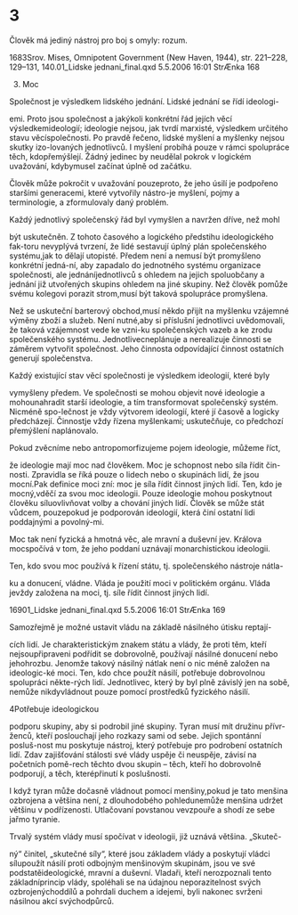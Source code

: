 # 3

Člověk má jediný nástroj pro boj s omyly: rozum.

1683Srov. Mises, Omnipotent Government (New Haven, 1944), str. 221–228, 129–131, 140.01_Lidske jednani_final.qxd 5.5.2006 16:01 StrÆnka 168

3. Moc

Společnost je výsledkem lidského jednání. Lidské jednání se řídí ideologi-

emi. Proto jsou společnost a jakýkoli konkrétní řád jejích věcí výsledkemideologií; ideologie nejsou, jak tvrdí marxisté, výsledkem určitého stavu věcíspolečnosti. Po pravdě řečeno, lidské myšlení a myšlenky nejsou skutky izo-lovaných jednotlivců. I myšlení probíhá pouze v rámci spolupráce těch, kdopřemýšlejí. Žádný jedinec by neudělal pokrok v logickém uvažování, kdybymusel začínat úplně od začátku.

Člověk může pokročit v uvažování pouzeproto, že jeho úsilí je podpořeno staršími generacemi, které vytvořily nástro-je myšlení, pojmy a terminologie, a zformulovaly daný problém.

Každý jednotlivý společenský řád byl vymyšlen a navržen dříve, než mohl

být uskutečněn. Z tohoto časového a logického předstihu ideologického fak-toru nevyplývá tvrzení, že lidé sestavují úplný plán společenského systému,jak to dělají utopisté. Předem není a nemusí být promyšleno konkrétní jedná-ní, aby zapadalo do jednotného systému organizace společnosti, ale jednáníjednotlivců s ohledem na jejich spoluobčany a jednání již utvořených skupins ohledem na jiné skupiny. Než člověk pomůže svému kolegovi porazit strom,musí být taková spolupráce promyšlena.

Než se uskuteční barterový obchod,musí někdo přijít na myšlenku vzájemné výměny zboží a služeb. Není nutné,aby si příslušní jednotlivci uvědomovali, že taková vzájemnost vede ke vzni-ku společenských vazeb a ke zrodu společenského systému. Jednotlivecneplánuje a nerealizuje činnosti se záměrem vytvořit společnost. Jeho činnosta odpovídající činnost ostatních generují společenstva.

Každý existující stav věcí společnosti je výsledkem ideologií, které byly

vymyšleny předem. Ve společnosti se mohou objevit nové ideologie a mohounahradit starší ideologie, a tím transformovat společenský systém. Nicméně spo-lečnost je vždy výtvorem ideologií, které jí časově a logicky předcházejí. Činnostje vždy řízena myšlenkami; uskutečňuje, co předchozí přemýšlení naplánovalo.

Pokud zvěcníme nebo antropomorfizujeme pojem ideologie, můžeme říct,

že ideologie mají moc nad člověkem. Moc je schopnost nebo síla řídit čin-nosti. Zpravidla se říká pouze o lidech nebo o skupinách lidí, že jsou mocní.Pak definice moci zní: moc je síla řídit činnost jiných lidí. Ten, kdo je mocný,vděčí za svou moc ideologii. Pouze ideologie mohou poskytnout člověku síluovlivňovat volby a chování jiných lidí. Člověk se může stát vůdcem, pouzepokud je podporován ideologií, která činí ostatní lidi poddajnými a povolný-mi.

Moc tak není fyzická a hmotná věc, ale mravní a duševní jev. Králova mocspočívá v tom, že jeho poddaní uznávají monarchistickou ideologii.

Ten, kdo svou moc používá k řízení státu, tj. společenského nástroje nátla-

ku a donucení, vládne. Vláda je použití moci v politickém orgánu. Vláda jevždy založena na moci, tj. síle řídit činnost jiných lidí.

16901_Lidske jednani_final.qxd 5.5.2006 16:01 StrÆnka 169

Samozřejmě je možné ustavit vládu na základě násilného útisku reptají-

cích lidí. Je charakteristickým znakem státu a vlády, že proti těm, kteří nejsoupřipraveni podřídit se dobrovolně, používají násilné donucení nebo jehohrozbu. Jenomže takový násilný nátlak není o nic méně založen na ideologic-ké moci. Ten, kdo chce použít násilí, potřebuje dobrovolnou spolupráci někte-rých lidí. Jednotlivec, který by byl plně závislý jen na sobě, nemůže nikdyvládnout pouze pomocí prostředků fyzického násilí.

4Potřebuje ideologickou

podporu skupiny, aby si podrobil jiné skupiny. Tyran musí mít družinu přívr-ženců, kteří poslouchají jeho rozkazy sami od sebe. Jejich spontánní posluš-nost mu poskytuje nástroj, který potřebuje pro podrobení ostatních lidí. Zdav zajišťování stálosti své vlády uspěje či neuspěje, závisí na početních pomě-rech těchto dvou skupin – těch, kteří ho dobrovolně podporují, a těch, kterépřinutí k poslušnosti.

I když tyran může dočasně vládnout pomocí menšiny,pokud je tato menšina ozbrojena a většina není, z dlouhodobého pohledunemůže menšina udržet většinu v podřízenosti. Utlačovaní povstanou vevzpouře a shodí ze sebe jařmo tyranie.

Trvalý systém vlády musí spočívat v ideologii, již uznává většina. „Skuteč-

ný“ činitel, „skutečné síly“, které jsou základem vlády a poskytují vládci sílupoužít násilí proti odbojným menšinovým skupinám, jsou ve své podstatěideologické, mravní a duševní. Vladaři, kteří nerozpoznali tento základníprincip vlády, spoléhali se na údajnou neporazitelnost svých ozbrojenýchoddílů a pohrdali duchem a idejemi, byli nakonec svrženi násilnou akcí svýchodpůrců.
